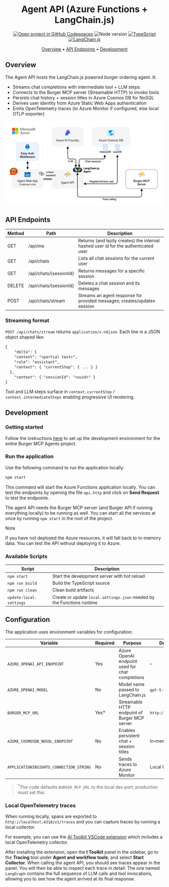 <div align="center">

# Agent API (Azure Functions + LangChain.js)

[![Open project in GitHub Codespaces](https://img.shields.io/badge/Codespaces-Open-blue?style=flat-square&logo=github)](https://codespaces.new/Azure-Samples/mcp-agent-langchainjs?hide_repo_select=true&ref=main&quickstart=true)
![Node version](https://img.shields.io/badge/Node.js->=22-3c873a?style=flat-square)
[![TypeScript](https://img.shields.io/badge/TypeScript-blue?style=flat-square&logo=typescript&logoColor=white)](https://www.typescriptlang.org)
[![LangChain.js](https://img.shields.io/badge/LangChain.js-1C3C3C?style=flat-square&logo=langchain&logoColor=white)](https://js.langchain.com)

[Overview](#overview) • [API Endpoints](#api-endpoints) • [Development](#development)

</div>

## Overview

The Agent API hosts the LangChain.js powered burger ordering agent. It:

- Streams chat completions with intermediate tool + LLM steps
- Connects to the Burger MCP server (Streamable HTTP) to invoke tools
- Persists chat history + session titles in Azure Cosmos DB for NoSQL
- Derives user identity from Azure Static Web Apps authentication
- Emits OpenTelemetry traces (to Azure Monitor if configured, else local OTLP exporter)

<div align="center">
	<img src="../../docs/images/agent-architecture.drawio.png" alt="Architecture" />
</div>

## API Endpoints

| Method | Path                   | Description                                                                         |
| ------ | ---------------------- | ----------------------------------------------------------------------------------- |
| GET    | /api/me                | Returns (and lazily creates) the internal hashed user id for the authenticated user |
| GET    | /api/chats             | Lists all chat sessions for the current user                                        |
| GET    | /api/chats/{sessionId} | Returns messages for a specific session                                             |
| DELETE | /api/chats/{sessionId} | Deletes a chat session and its messages                                             |
| POST   | /api/chats/stream      | Streams an agent response for provided messages; creates/updates session            |

### Streaming format

`POST /api/chats/stream` returns `application/x-ndjson`. Each line is a JSON object shaped like:

```jsonc
{
	"delta": {
    "content": "<partial text>",
    "role": "assistant",
    "context": { "currentStep": { ... } }
  },
	"context": { "sessionId": "<uuid>" }
}
```

Tool and LLM steps surface in `context.currentStep` / `context.intermediateSteps` enabling progressive UI rendering.

## Development

### Getting started

Follow the instructions [here](../../README.md#getting-started) to set up the development environment for the entire Burger MCP Agents project.

### Run the application

Use the following command to run the application locally:

```bash
npm start
```

This command will start the Azure Functions application locally. You can test the endpoints by opening the file `api.http` and click on **Send Request** to test the endpoints.

The agent API needs the Burger MCP server (and Burger API if running everything locally) to be running as well. You can start all the services at once by running `npm start` in the root of the project.

> [!NOTE]
> If you have not deployed the Azure resources, it will fall back to in-memory data. You can test the API without deploying it to Azure.

### Available Scripts

| Script                  | Description                                                            |
| ----------------------- | ---------------------------------------------------------------------- |
| `npm start`             | Start the development server with hot reload                           |
| `npm run build`         | Build the TypeScript source                                            |
| `npm run clean`         | Clean build artifacts                                                  |
| `update:local-settings` | Create or update `local.settings.json` needed by the Functions runtime |

## Configuration

The application uses environment variables for configuration:

| Variable                                | Required | Purpose                                         | Default / Fallback          |
| --------------------------------------- | -------- | ----------------------------------------------- | --------------------------- |
| `AZURE_OPENAI_API_ENDPOINT`             | Yes      | Azure OpenAI endpoint used for chat completions | –                           |
| `AZURE_OPENAI_MODEL`                    | No       | Model name passed to LangChain.js               | `gpt-5-mini`                |
| `BURGER_MCP_URL`                        | Yes\*    | Streamable HTTP endpoint of Burger MCP server   | `http://localhost:3000/mcp` |
| `AZURE_COSMOSDB_NOSQL_ENDPOINT`         | No       | Enables persistent chat + session titles        | In‑memory fallback          |
| `APPLICATIONINSIGHTS_CONNECTION_STRING` | No       | Sends traces to Azure Monitor                   | Local OTLP exporter         |

> <sup>\*</sup>The code defaults `BURGER_MCP_URL` to the local dev port; production must set this.

### Local OpenTelemetry traces

When running locally, spans are exported to `http://localhost:4318/v1/traces` and you can capture traces by running a local collector.

For example, you can use the [AI Toolkit VSCode extension](https://marketplace.visualstudio.com/items?itemName=ms-windows-ai-studio.windows-ai-studio) which includes a local OpenTelemetry collector.

After installing the extension, open the **I Toolkit** panel in the sidebar, go to the **Tracing** tool under **Agent and workflow tools**, and select **Start Collector**. When calling the agent API, you should see traces appear in the panel. You will then be able to inspect each trace in detail: The one named `LangGraph` contains the full sequence of LLM calls and tool invocations, allowing you to see how the agent arrived at its final response.
